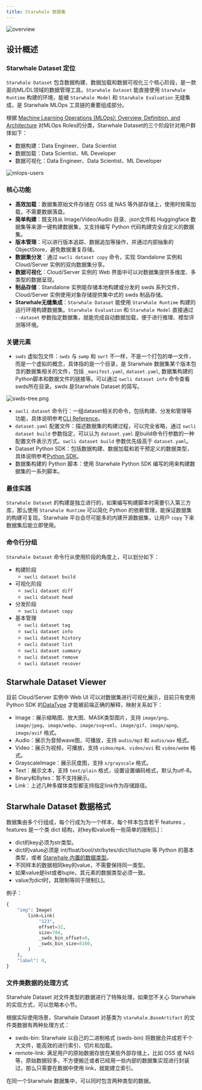```yaml
---
title: Starwhale 数据集
---
```


![overview](https://starwhale-examples.oss-cn-beijing.aliyuncs.com/docs/dataset-overview.svg)

## 设计概述

### Starwhale Dataset 定位

`Starwhale Dataset` 包含数据构建、数据加载和数据可视化三个核心阶段，是一款面向ML/DL领域的数据管理工具。`Starwhale Dataset` 能直接使用 `Starwhale Runtime` 构建的环境，能被 `Starwhale Model` 和 `Starwhale Evaluation` 无缝集成，是 Starwhale MLOps 工具链的重要组成部分。

根据 [Machine Learning Operations (MLOps): Overview, Definition, and Architecture](https://arxiv.org/abs/2205.02302) 对MLOps Roles的分类，Starwhale Dataset的三个阶段针对用户群体如下：

- 数据构建：Data Engineer、Data Scientist
- 数据加载：Data Scientist、ML Developer
- 数据可视化：Data Engineer、Data Scientist、ML Developer

![mlops-users](https://starwhale-examples.oss-cn-beijing.aliyuncs.com/docs/mlops-users.png)

### 核心功能

- **高效加载**：数据集原始文件存储在 OSS 或 NAS 等外部存储上，使用时按需加载，不需要数据落盘。
- **简单构建**：既支持从 Image/Video/Audio 目录、json文件和 Huggingface 数据集等来源一键构建数据集，又支持编写 Python 代码构建完全自定义的数据集。
- **版本管理**：可以进行版本追踪、数据追加等操作，并通过内部抽象的 ObjectStore，避免数据重复存储。
- **数据集分发**：通过 `swcli dataset copy` 命令，实现 Standalone 实例和 Cloud/Server 实例的双向数据集分享。
- **数据可视化**：Cloud/Server 实例的 Web 界面中可以对数据集提供多维度、多类型的数据呈现。
- **制品存储**：Standalone 实例能存储本地构建或分发的 swds 系列文件，Cloud/Server 实例使用对象存储提供集中式的 swds 制品存储。
- **Starwhale无缝集成**：`Starwhale Dataset` 能使用 `Starwhale Runtime` 构建的运行环境构建数据集。`Starwhale Evaluation` 和 `Starwhale Model` 直接通过 `--dataset` 参数指定数据集，就能完成自动数据加载，便于进行推理、模型评测等环境。

### 关键元素

- `swds` 虚拟包文件：`swds` 与 `swmp` 和 `swrt` 不一样，不是一个打包的单一文件，而是一个虚拟的概念，具体指的是一个目录，是 Starwhale 数据集某个版本包含的数据集相关的文件，包括 `_manifest.yaml`, `dataset.yaml`, 数据集构建的Python脚本和数据文件的链接等。可以通过 `swcli dataset info` 命令查看swds所在目录。swds 是Starwhale Dataset 的简写。

![swds-tree.png](https://starwhale-examples.oss-cn-beijing.aliyuncs.com/docs/swds-tree.png)

- `swcli dataset` 命令行：一组dataset相关的命令，包括构建、分发和管理等功能，具体说明参考[CLI Reference](../reference/swcli/dataset.md)。
- `dataset.yaml` 配置文件：描述数据集的构建过程，可以完全省略，通过 `swcli dataset build` 参数指定，可以认为 `dataset.yaml` 是build命令行参数的一种配置文件表示方式。`swcli dataset build` 参数优先级高于 `dataset.yaml`。
- Dataset Python SDK：包括数据构建、数据加载和若干预定义的数据类型，具体说明参考[Python SDK](../reference/sdk/dataset.md)。
- 数据集构建的 Python 脚本：使用 Starwhale Python SDK 编写的用来构建数据集的一系列脚本。

### 最佳实践

`Starwhale Dataset` 的构建是独立进行的，如果编写构建脚本时需要引入第三方库，那么使用 `Starwhale Runtime` 可以简化 Python 的依赖管理，能保证数据集的构建可复现。Starwhale 平台会尽可能多的内建开源数据集，让用户 `copy` 下来数据集后能立即使用。

### 命令行分组

`Starwhale Dataset` 命令行从使用阶段的角度上，可以划分如下：

- 构建阶段
  - `swcli dataset build`
- 可视化阶段
  - `swcli dataset diff`
  - `swcli dataset head`
- 分发阶段
  - `swcli dataset copy`
- 基本管理
  - `swcli dataset tag`
  - `swcli dataset info`
  - `swcli dataset history`
  - `swcli dataset list`
  - `swcli dataset summary`
  - `swcli dataset remove`
  - `swcli dataset recover`

## Starwhale Dataset Viewer

目前 Cloud/Server 实例中 Web UI 可以对数据集进行可视化展示，目前只有使用 Python SDK 的[DataType](../reference/sdk/type.md) 才能被前端正确的解释，映射关系如下：

- Image：展示缩略图、放大图、MASK类型图片，支持 `image/png`、`image/jpeg`、`image/webp`、`image/svg+xml`、`image/gif`、`image/apng`、`image/avif` 格式。
- Audio：展示为音频wave图，可播放，支持 `audio/mp3` 和 `audio/wav` 格式。
- Video：展示为视频，可播放，支持 `video/mp4`、`video/avi` 和 `video/webm` 格式。
- GrayscaleImage：展示灰度图，支持 `x/grayscale` 格式。
- Text：展示文本，支持 `text/plain` 格式，设置设置编码格式，默认为utf-8。
- Binary和Bytes：暂不支持展示。
- Link：上述几种多媒体类型都支持指定link作为存储路径。

## Starwhale Dataset 数据格式

数据集由多个行组成，每个行成为为一个样本，每个样本包含若干 features ，features 是一个类 dict 结构，对key和value有一些简单的限制[L]：

- dict的key必须为str类型。
- dict的value必须是 int/float/bool/str/bytes/dict/list/tuple 等 Python 的基本类型，或者 [Starwhale 内置的数据类型](../reference/sdk/type.md)。
- 不同样本的数据相同key的value，不需要保持同一类型。
- 如果value是list或者tuple，其元素的数据类型必须一致。
- value为dict时，其限制等同于限制[L]。

例子：

```python
{
    "img": Image(
        link=Link(
            "123",
            offset=32,
            size=784,
            _swds_bin_offset=0,
            _swds_bin_size=8160,
        )
    ),
    "label": 0,
}
```

### 文件类数据的处理方式

Starwhale Dataset 对文件类型的数据进行了特殊处理，如果您不关心 Starwhale 的实现方式，可以忽略本小节。

根据实际使用场景，Starwhale Dataset 对基类为 `starwhale.BaseArtifact` 的文件类数据有两种处理方式：

- swds-bin: Starwhale 以自己的二进制格式 (swds-bin) 将数据合并成若干个大文件，能高效的进行索引、切片和加载。
- remote-link: 满足用户的原始数据存放在某些外部存储上，比如 OSS 或 NAS 等，原始数据较多，不方便搬迁或者已经用一些内部的数据集实现进行封装过，那么只需要在数据中使用 link，就能建立索引。

在同一个Starwhale 数据集中，可以同时包含两种类型的数据。
